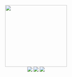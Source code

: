 
<div id="header" align="center">
  <img src="https://cdn.discordapp.com/attachments/1012354587241488447/1185402022686642306/Untitled801_20231215210418.png?ex=658f7aa9&is=657d05a9&hm=569041ed41bf5fd99a8f20e6e5a2b10bf8c14d144fbb07afa8e964784b760c4f&" width="200"/>
</div>
<div id="badges" align="center">
  <a href="https://instagram.com/hawnten">
    <img src="https://img.shields.io/badge/%20-instagram-C5C0BD?logo=instagram&logoColor=ffffff&style=for-the-badge&labelColor=black"></a>
  <a href="https://ko-fi.com/hawnten">
    <img src="https://img.shields.io/badge/%20-ko%20fi-C5C0BD?logo=kofi&logoColor=ffffff&style=for-the-badge&labelColor=black"></a>
  <a href="https://x.com/hawnten">
    <img src="https://img.shields.io/badge/%20-twitter-C5C0BD?logo=twitter&logoColor=ffffff&style=for-the-badge&labelColor=black"></a>
</div>

